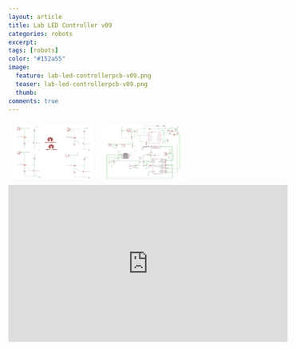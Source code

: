 ```yaml
---
layout: article
title: Lab LED Controller v09
categories: robots
excerpt:
tags: [robots]
color: "#152a55"
image:
  feature: lab-led-controllerpcb-v09.png
  teaser: lab-led-controllerpcb-v09.png
  thumb:
comments: true
---
```



<img height="110" width="160" style="float: left; margin: 10px;" src="/images/led-lab-controller-schematic-v09-drivers.png">
<img height="110" width="160" style="float: left; margin: 10px;" src="/images/led-lab-controller-schematic-v09-main.png">

<div class="flex-video">
<iframe width="560" height="315" src="https://www.youtube.com/embed/KYiagQ0kjwc" frameborder="0" allowfullscreen></iframe>
</div>

